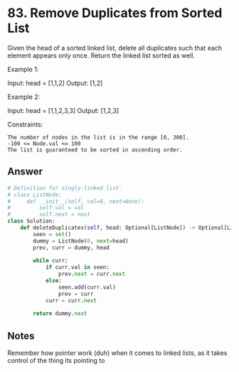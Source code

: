 
# 83. Remove Duplicates from Sorted List

Given the head of a sorted linked list, delete all duplicates such that each element appears only once. Return the linked list sorted as well.

Example 1:

Input: head = [1,1,2]
Output: [1,2]

Example 2:

Input: head = [1,1,2,3,3]
Output: [1,2,3]

Constraints:

    The number of nodes in the list is in the range [0, 300].
    -100 <= Node.val <= 100
    The list is guaranteed to be sorted in ascending order.
## Answer

```python
# Definition for singly-linked list.
# class ListNode:
#     def __init__(self, val=0, next=None):
#         self.val = val
#         self.next = next
class Solution:
    def deleteDuplicates(self, head: Optional[ListNode]) -> Optional[ListNode]:
        seen = set()
        dummy = ListNode(0, next=head)
        prev, curr = dummy, head
        
        while curr:
            if curr.val in seen:
                prev.next = curr.next
            else:
                seen.add(curr.val)
                prev = curr
            curr = curr.next
                
        return dummy.next

```

## Notes

Remember how pointer work (duh) when it comes to linked lists, as it takes control of the thing its pointing to

